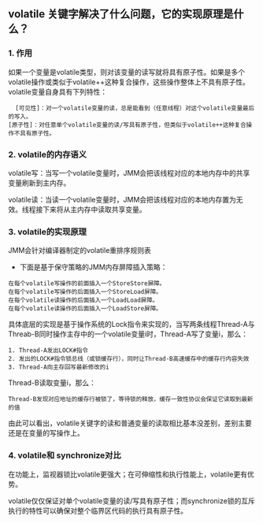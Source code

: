 ## volatile 关键字解决了什么问题，它的实现原理是什么？

### 1. 作用

如果一个变量是volatile类型，则对该变量的读写就将具有原子性。如果是多个volatile操作或类似于volatile++这种复合操作，这些操作整体上不具有原子性。volatile变量自身具有下列特性：

      [可见性]：对一个volatile变量的读，总是能看到（任意线程）对这个volatile变量最后的写入。
    [原子性]：对任意单个volatile变量的读/写具有原子性，但类似于volatile++这种复合操作不具有原子性。

 

### 2. volatile的内存语义

volatile写：当写一个volatile变量时，JMM会把该线程对应的本地内存中的共享变量刷新到主内存。

volatile读：当读一个volatile变量时，JMM会把该线程对应的本地内存置为无效。线程接下来将从主内存中读取共享变量。

### 3. volatile的实现原理
JMM会针对编译器制定的volatile重排序规则表
- 下面是基于保守策略的JMM内存屏障插入策略：


```
在每个volatile写操作的前面插入一个StoreStore屏障。
在每个volatile写操作的后面插入一个StoreLoad屏障。
在每个volatile读操作的后面插入一个LoadLoad屏障。
在每个volatile读操作的后面插入一个LoadStore屏障。
```
具体底层的实现是基于操作系统的Lock指令来实现的，当写两条线程Thread-A与Threab-B同时操作主存中的一个volatile变量i时，Thread-A写了变量i，那么：


```
1. Thread-A发出LOCK#指令
2. 发出的LOCK#指令锁总线（或锁缓存行），同时让Thread-B高速缓存中的缓存行内容失效
3. Thread-A向主存回写最新修改的i
```

Thread-B读取变量i，那么：

```
Thread-B发现对应地址的缓存行被锁了，等待锁的释放，缓存一致性协议会保证它读取到最新的值

```
由此可以看出，volatile关键字的读和普通变量的读取相比基本没差别，差别主要还是在变量的写操作上。

### 4. volatile和 synchronize对比

在功能上，监视器锁比volatile更强大；在可伸缩性和执行性能上，volatile更有优势。

volatile仅仅保证对单个volatile变量的读/写具有原子性；而synchronize锁的互斥执行的特性可以确保对整个临界区代码的执行具有原子性。